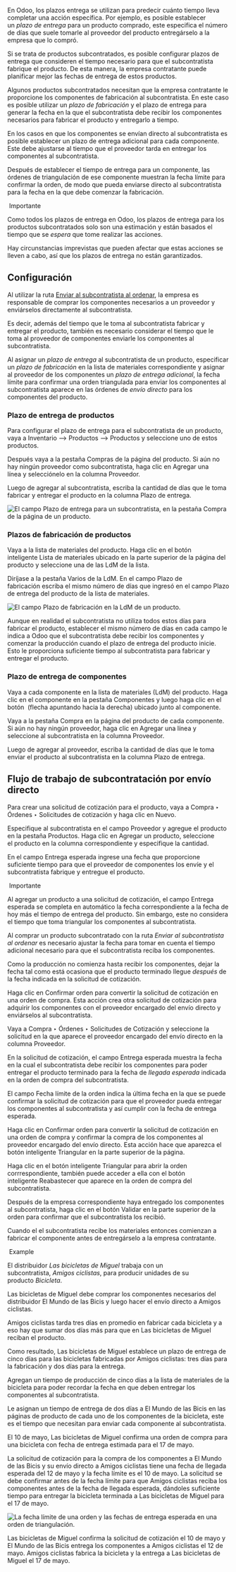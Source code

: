 En Odoo, los plazos entrega se utilizan para predecir cuánto tiempo lleva completar una acción específica. Por ejemplo, es posible establecer un _plazo de entrega_ para un producto comprado, este especifica el número de días que suele tomarle al proveedor del producto entregárselo a la empresa que lo compró.

Si se trata de productos subcontratados, es posible configurar plazos de entrega que consideren el tiempo necesario para que el subcontratista fabrique el producto. De esta manera, la empresa contratante puede planificar mejor las fechas de entrega de estos productos.

Algunos productos subcontratados necesitan que la empresa contratante le proporcione los componentes de fabricación al subcontratista. En este caso es posible utilizar un _plazo de fabricación_ y el plazo de entrega para generar la fecha en la que el subcontratista debe recibir los componentes necesarios para fabricar el producto y entregarlo a tiempo.

En los casos en que los componentes se envían directo al subcontratista es posible establecer un plazo de entrega adicional para cada componente. Este debe ajustarse al tiempo que el proveedor tarda en entregar los componentes al subcontratista.

Después de establecer el tiempo de entrega para un componente, las órdenes de triangulación de ese componente muestran la fecha límite para confirmar la orden, de modo que pueda enviarse directo al subcontratista para la fecha en la que debe comenzar la fabricación.

 Importante

Como todos los plazos de entrega en Odoo, los plazos de entrega para los productos subcontratados solo son una estimación y están basados el tiempo que se _espera_ que tome realizar las acciones.

Hay circunstancias imprevistas que pueden afectar que estas acciones se lleven a cabo, así que los plazos de entrega no están garantizados.

## Configuración[](https://www.odoo.com/documentation/17.0/es/applications/inventory_and_mrp/manufacturing/subcontracting/dropship_subcontracting_lead_times.html#configuration "Enlazar permanentemente con este título")

Al utilizar la ruta [Enviar al subcontratista al ordenar](https://www.odoo.com/documentation/17.0/es/applications/inventory_and_mrp/manufacturing/subcontracting/subcontracting_dropship.html), la empresa es responsable de comprar los componentes necesarios a un proveedor y enviárselos directamente al subcontratista.

Es decir, además del tiempo que le toma al subcontratista fabricar y entregar el producto, también es necesario considerar el tiempo que le toma al proveedor de componentes enviarle los componentes al subcontratista.

Al asignar un _plazo de entrega_ al subcontratista de un producto, especificar un _plazo de fabricación_ en la lista de materiales correspondiente y asignar al proveedor de los componentes un _plazo de entrega adicional_, la fecha límite para confirmar una orden triangulada para enviar los componentes al subcontratista aparece en las órdenes de _envío directo_ para los componentes del producto.

### Plazo de entrega de productos[](https://www.odoo.com/documentation/17.0/es/applications/inventory_and_mrp/manufacturing/subcontracting/dropship_subcontracting_lead_times.html#product-delivery-lead-time "Enlazar permanentemente con este título")

Para configurar el plazo de entrega para el subcontratista de un producto, vaya a Inventario –> Productos –> Productos y seleccione uno de estos productos.

Después vaya a la pestaña Compras de la página del producto. Si aún no hay ningún proveedor como subcontratista, haga clic en Agregar una línea y selecciónelo en la columna Proveedor.

Luego de agregar al subcontratista, escriba la cantidad de días que le toma fabricar y entregar el producto en la columna Plazo de entrega.

![El campo Plazo de entrega para un subcontratista, en la pestaña Compra de la página de un producto.](https://www.odoo.com/documentation/17.0/es/_images/delivery-lead-time1.png)

### Plazos de fabricación de productos[](https://www.odoo.com/documentation/17.0/es/applications/inventory_and_mrp/manufacturing/subcontracting/dropship_subcontracting_lead_times.html#product-manufacturing-lead-time "Enlazar permanentemente con este título")

Vaya a la lista de materiales del producto. Haga clic en el botón inteligente Lista de materiales ubicado en la parte superior de la página del producto y seleccione una de las LdM de la lista.

Diríjase a la pestaña Varios de la LdM. En el campo Plazo de fabricación escriba el mismo número de días que ingresó en el campo Plazo de entrega del producto de la lista de materiales.

![El campo Plazo de fabricación en la LdM de un producto.](https://www.odoo.com/documentation/17.0/es/_images/manufacturing-lead-time.png)

Aunque en realidad el subcontratista no utiliza todos estos días para fabricar el producto, establecer el mismo número de días en cada campo le indica a Odoo que el subcontratista debe recibir los componentes y comenzar la producción cuando el plazo de entrega del producto inicie. Esto le proporciona suficiente tiempo al subcontratista para fabricar y entregar el producto.

### Plazo de entrega de componentes[](https://www.odoo.com/documentation/17.0/es/applications/inventory_and_mrp/manufacturing/subcontracting/dropship_subcontracting_lead_times.html#component-delivery-lead-time "Enlazar permanentemente con este título")

Vaya a cada componente en la lista de materiales (LdM) del producto. Haga clic en el componente en la pestaña Componentes y luego haga clic en el botón  (flecha apuntando hacia la derecha) ubicado junto al componente.

Vaya a la pestaña Compra en la página del producto de cada componente. Si aún no hay ningún proveedor, haga clic en Agregar una línea y seleccione al subcontratista en la columna Proveedor.

Luego de agregar al proveedor, escriba la cantidad de días que le toma enviar el producto al subcontratista en la columna Plazo de entrega.

## Flujo de trabajo de subcontratación por envío directo[](https://www.odoo.com/documentation/17.0/es/applications/inventory_and_mrp/manufacturing/subcontracting/dropship_subcontracting_lead_times.html#dropship-subcontracting-workflow "Enlazar permanentemente con este título")

Para crear una solicitud de cotización para el producto, vaya a Compra ‣ Órdenes ‣ Solicitudes de cotización y haga clic en Nuevo.

Especifique al subcontratista en el campo Proveedor y agregue el producto en la pestaña Productos. Haga clic en Agregar un producto, seleccione el producto en la columna correspondiente y especifique la cantidad.

En el campo Entrega esperada ingrese una fecha que proporcione suficiente tiempo para que el proveedor de componentes los envíe y el subcontratista fabrique y entregue el producto.

 Importante

Al agregar un producto a una solicitud de cotización, el campo Entrega esperada se completa en automático la fecha correspondiente a la fecha de hoy más el tiempo de entrega del producto. Sin embargo, este no considera el tiempo que toma triangular los componentes al subcontratista.

Al comprar un producto subcontratado con la ruta _Enviar al subcontratista al ordenar_ es necesario ajustar la fecha para tomar en cuenta el tiempo adicional necesario para que el subcontratista reciba los componentes.

Como la producción no comienza hasta recibir los componentes, dejar la fecha tal como está ocasiona que el producto terminado llegue _después_ de la fecha indicada en la solicitud de cotización.

Haga clic en Confirmar orden para convertir la solicitud de cotización en una orden de compra. Esta acción crea otra solicitud de cotización para adquirir los componentes con el proveedor encargado del envío directo y enviárselos al subcontratista.

Vaya a Compra ‣ Órdenes ‣ Solicitudes de Cotización y seleccione la solicitud en la que aparece el proveedor encargado del envío directo en la columna Proveedor.

En la solicitud de cotización, el campo Entrega esperada muestra la fecha en la cual el subcontratista debe recibir los componentes para poder entregar el producto terminado para la fecha de _llegada esperada_ indicada en la orden de compra del subcontratista.

El campo Fecha límite de la orden indica la última fecha en la que se puede confirmar la solicitud de cotización para que el proveedor pueda entregar los componentes al subcontratista y así cumplir con la fecha de entrega esperada.

Haga clic en Confirmar orden para convertir la solicitud de cotización en una orden de compra y confirmar la compra de los componentes al proveedor encargado del envío directo. Esta acción hace que aparezca el botón inteligente Triangular en la parte superior de la página.

Haga clic en el botón inteligente Triangular para abrir la orden corrrespondiente, también puede acceder a ella con el botón inteligente Reabastecer que aparece en la orden de compra del subcontratista.

Después de la empresa correspondiente haya entregado los componentes al subcontratista, haga clic en el botón Validar en la parte superior de la orden para confirmar que el subcontratista los recibió.

Cuando el el subcontratista recibe los materiales entonces comienzan a fabricar el componente antes de entregárselo a la empresa contratante.

 Example

El distribuidor _Las bicicletas de Miguel_ trabaja con un subcontratista, _Amigos ciclistas_, para producir unidades de su producto _Bicicleta_.

Las bicicletas de Miguel debe comprar los componentes necesarios del distribuidor El Mundo de las Bicis y luego hacer el envío directo a Amigos ciclistas.

Amigos ciclistas tarda tres días en promedio en fabricar cada bicicleta y a eso hay que sumar dos días más para que en Las bicicletas de Miguel reciban el producto.

Como resultado, Las bicicletas de Miguel establece un plazo de entrega de cinco días para las bicicletas fabricadas por Amigos ciclistas: tres días para la fabricación y dos días para la entrega.

Agregan un tiempo de producción de cinco días a la lista de materiales de la bicicleta para poder recordar la fecha en que deben entregar los componentes al subcontratista.

Le asignan un tiempo de entrega de dos días a El Mundo de las Bicis en las páginas de producto de cada uno de los componentes de la bicicleta, este es el tiempo que necesitan para enviar cada componente al subcontratista.

El 10 de mayo, Las bicicletas de Miguel confirma una orden de compra para una bicicleta con fecha de entrega estimada para el 17 de mayo.

La solicitud de cotización para la compra de los componentes a El Mundo de las Bicis y su envío directo a Amigos ciclistas tiene una fecha de llegada esperada del 12 de mayo y la fecha límite es el 10 de mayo. La solicitud se debe confirmar antes de la fecha límite para que Amigos ciclistas reciba los componentes antes de la fecha de llegada esperada, dándoles suficiente tiempo para entregar la bicicleta terminada a Las bicicletas de Miguel para el 17 de mayo.

![La fecha límite de una orden y las fechas de entrega esperada en una orden de triangulación.](https://www.odoo.com/documentation/17.0/es/_images/deadline-arrival.png)

Las bicicletas de Miguel confirma la solicitud de cotización el 10 de mayo y El Mundo de las Bicis entrega los componentes a Amigos ciclistas el 12 de mayo. Amigos ciclistas fabrica la bicicleta y la entrega a Las bicicletas de Miguel el 17 de mayo.